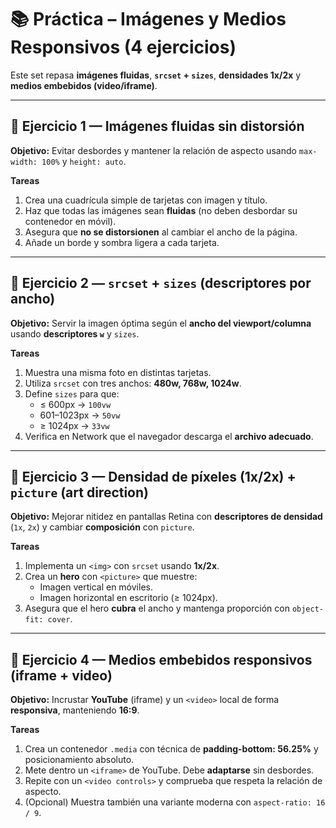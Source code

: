 # 📚 Práctica – Imágenes y Medios Responsivos (4 ejercicios)

Este set repasa **imágenes fluidas**, **`srcset` + `sizes`**, **densidades 1x/2x** y **medios embebidos (video/iframe)**.

---

## 🧩 Ejercicio 1 — Imágenes fluidas sin distorsión
**Objetivo:** Evitar desbordes y mantener la relación de aspecto usando `max-width: 100%` y `height: auto`.

**Tareas**
1. Crea una cuadrícula simple de tarjetas con imagen y título.
2. Haz que todas las imágenes sean **fluidas** (no deben desbordar su contenedor en móvil).
3. Asegura que **no se distorsionen** al cambiar el ancho de la página.
4. Añade un borde y sombra ligera a cada tarjeta.


---

## 🧩 Ejercicio 2 — `srcset` + `sizes` (descriptores por ancho)
**Objetivo:** Servir la imagen óptima según el **ancho del viewport/columna** usando **descriptores `w`** y `sizes`.

**Tareas**
1. Muestra una misma foto en distintas tarjetas.
2. Utiliza `srcset` con tres anchos: **480w, 768w, 1024w**.
3. Define `sizes` para que:
   - ≤ 600px → `100vw`
   - 601–1023px → `50vw`
   - ≥ 1024px → `33vw`
4. Verifica en Network que el navegador descarga el **archivo adecuado**.



---

## 🧩 Ejercicio 3 — Densidad de píxeles (1x/2x) + `picture` (art direction)
**Objetivo:** Mejorar nitidez en pantallas Retina con **descriptores de densidad** (`1x`, `2x`) y cambiar **composición** con `picture`.

**Tareas**
1. Implementa un `<img>` con `srcset` usando **1x/2x**.
2. Crea un **hero** con `<picture>` que muestre:
   - Imagen vertical en móviles.
   - Imagen horizontal en escritorio (≥ 1024px).
3. Asegura que el hero **cubra** el ancho y mantenga proporción con `object-fit: cover`.



---

## 🧩 Ejercicio 4 — Medios embebidos responsivos (iframe + video)
**Objetivo:** Incrustar **YouTube** (iframe) y un `<video>` local de forma **responsiva**, manteniendo **16:9**.

**Tareas**
1. Crea un contenedor `.media` con técnica de **padding-bottom: 56.25%** y posicionamiento absoluto.
2. Mete dentro un `<iframe>` de YouTube. Debe **adaptarse** sin desbordes.
3. Repite con un `<video controls>` y comprueba que respeta la relación de aspecto.
4. (Opcional) Muestra también una variante moderna con `aspect-ratio: 16 / 9`.


